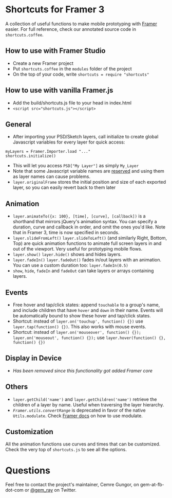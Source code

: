 # Shortcuts for Framer 3

A collection of useful functions to make mobile prototyping with [Framer](http://www.framerjs.com/) easier.  For full reference, check our annotated source code in `shortcuts.coffee`.

## How to use with Framer Studio

* Create a new Framer project
* Put `shortcuts.coffee` in the `modules` folder of the project
* On the top of your code, write `shortcuts = require "shortcuts"`

## How to use with vanilla Framer.js

* Add the build/shortcuts.js file to your head in index.html
* `<script src="shortcuts.js"></script>`


## General
* After importing your PSD/Sketch layers, call initialize to create global Javascript variables for every layer for quick access:
    
```
myLayers = Framer.Importer.load "..."
shortcuts.initialize()
```

* This will let you access `PSD["My Layer"]` as simply `My_Layer`
* Note that some Javascript variable names are [reserved](http://www.javascripter.net/faq/reserved.htm) and using them as layer names can cause problems. 
* `layer.originalFrame` stores the initial position and size of each exported layer, so you can easily revert back to them later

## Animation
* `layer.animateTo({x: 100}, [time], [curve], [callback])` is a shorthand that mirrors jQuery's animation syntax. You can specify a duration, curve and callback in order, and omit the ones you'd like. Note that in Framer 3, time is now specified in seconds.
* `layer.slideFromLeft()` `layer.slideToLeft()` (and similarly Right, Bottom, Top) are quick animation functions to animate full screen layers in and out of the viewport. Very useful for prototyping mobile flows.
* `layer.show()` `layer.hide()` shows and hides layers.
* `layer.fadeIn()` `layer.fadeOut()` fades in/out layers with an animation. You can use a custom duration too: `layer.fadeIn(0.5)`
* `show`, `hide`, `fadeIn` and `fadeOut` can take layers or arrays containing layers.

## Events
* Free hover and tap/click states: append `touchable` to a group's name, and include children that have `hover` and `down` in their name. Events will be automatically bound to show these hover and tap/click states.
* Shortcut: instead of `layer.on('touchup', function() {})` use `layer.tap(function() {})`. This also works with mouse events.
* Shortcut: instead of `layer.on('mouseover', function() {}); layer.on('mouseout', function() {});` use `layer.hover(function() {}, function() {})`

## Display in Device
* *Has been removed since this functionality got added  Framer core*

## Others
* `layer.getChild('name')` and `layer.getChildren('name')` retrieve the children of a layer by name. Useful when traversing the layer hierarchy.
* *`Framer.utils.convertRange`* is deprecated in favor of the native `Utils.modulate`. Check [Framer docs](http://framerjs.com/docs/#utils.modulate) on how to use modulate.

## Customization
All the animation functions use curves and times that can be customized. Check the very top of `shortcuts.js` to see all the options.

# Questions

Feel free to contact the project's maintainer, Cemre Gungor, on gem-at-fb-dot-com or [@gem_ray](https://twitter.com/gem_ray) on Twitter.
